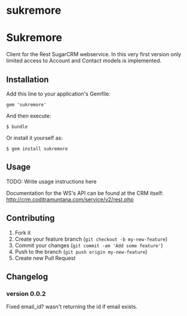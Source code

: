 sukremore
=========

# Sukremore

Client for the Rest SugarCRM webservice.
In this very first version only limited access to Account and Contact models is implemented.

## Installation

Add this line to your application's Gemfile:

    gem 'sukremore'

And then execute:

    $ bundle

Or install it yourself as:

    $ gem install sukremore

## Usage

TODO: Write usage instructions here

Documentation for the WS's API can be found at the CRM itself: http://crm.coditramuntana.com/service/v2/rest.php

## Contributing

1. Fork it
2. Create your feature branch (`git checkout -b my-new-feature`)
3. Commit your changes (`git commit -am 'Add some feature'`)
4. Push to the branch (`git push origin my-new-feature`)
5. Create new Pull Request

## Changelog
### version 0.0.2
Fixed email_id? wasn't returning the id if email exists.

